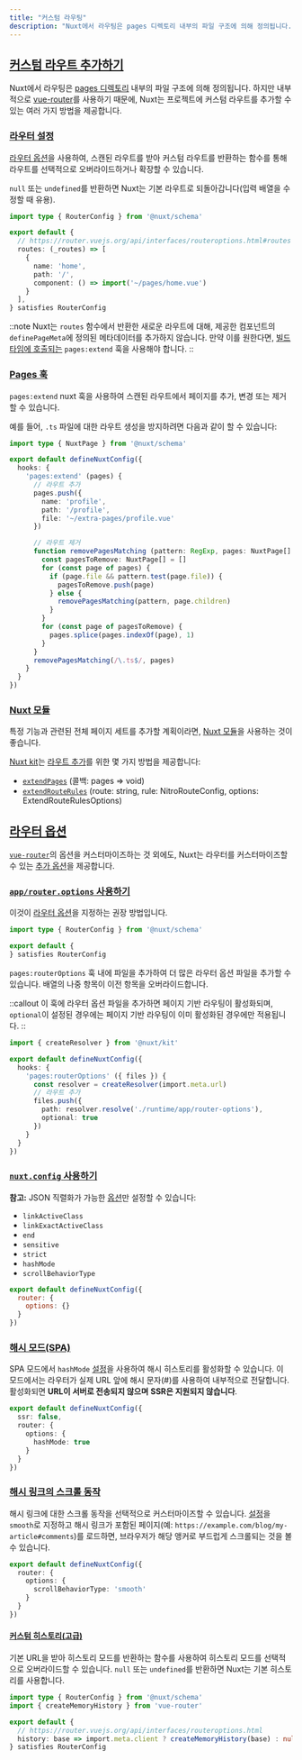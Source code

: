 ```yaml
---
title: "커스텀 라우팅"
description: "Nuxt에서 라우팅은 pages 디렉토리 내부의 파일 구조에 의해 정의됩니다. 하지만 내부적으로 vue-router를 사용하기 때문에, Nuxt는 프로젝트에 커스텀 라우트를 추가할 수 있는 여러 가지 방법을 제공합니다."
---
```


## [커스텀 라우트 추가하기](#adding-custom-routes)

Nuxt에서 라우팅은 [pages 디렉토리](/docs/guide/directory-structure/pages) 내부의 파일 구조에 의해 정의됩니다. 하지만 내부적으로 [vue-router](https://router.vuejs.org)를 사용하기 때문에, Nuxt는 프로젝트에 커스텀 라우트를 추가할 수 있는 여러 가지 방법을 제공합니다.

### [라우터 설정](#router-config)

[라우터 옵션](/docs/guide/recipes/custom-routing#router-options)을 사용하여, 스캔된 라우트를 받아 커스텀 라우트를 반환하는 함수를 통해 라우트를 선택적으로 오버라이드하거나 확장할 수 있습니다.

`null` 또는 `undefined`를 반환하면 Nuxt는 기본 라우트로 되돌아갑니다(입력 배열을 수정할 때 유용).

```ts [app/router.options.ts]
import type { RouterConfig } from '@nuxt/schema'

export default {
  // https://router.vuejs.org/api/interfaces/routeroptions.html#routes
  routes: (_routes) => [
    {
      name: 'home',
      path: '/',
      component: () => import('~/pages/home.vue')
    }
  ],
} satisfies RouterConfig
```

::note
Nuxt는 `routes` 함수에서 반환한 새로운 라우트에 대해, 제공한 컴포넌트의 `definePageMeta`에 정의된 메타데이터를 추가하지 않습니다. 만약 이를 원한다면, [빌드 타임에 호출되는](/docs/api/advanced/hooks#nuxt-hooks-build-time) `pages:extend` 훅을 사용해야 합니다.
::

### [Pages 훅](#pages-hook)

`pages:extend` nuxt 훅을 사용하여 스캔된 라우트에서 페이지를 추가, 변경 또는 제거할 수 있습니다.

예를 들어, `.ts` 파일에 대한 라우트 생성을 방지하려면 다음과 같이 할 수 있습니다:

```ts [nuxt.config.ts]
import type { NuxtPage } from '@nuxt/schema'

export default defineNuxtConfig({
  hooks: {
    'pages:extend' (pages) {
      // 라우트 추가
      pages.push({
        name: 'profile',
        path: '/profile',
        file: '~/extra-pages/profile.vue'
      })

      // 라우트 제거
      function removePagesMatching (pattern: RegExp, pages: NuxtPage[] = []) {
        const pagesToRemove: NuxtPage[] = []
        for (const page of pages) {
          if (page.file && pattern.test(page.file)) {
            pagesToRemove.push(page)
          } else {
            removePagesMatching(pattern, page.children)
          }
        }
        for (const page of pagesToRemove) {
          pages.splice(pages.indexOf(page), 1)
        }
      }
      removePagesMatching(/\.ts$/, pages)
    }
  }
})
```

### [Nuxt 모듈](#nuxt-module)

특정 기능과 관련된 전체 페이지 세트를 추가할 계획이라면, [Nuxt 모듈](https://nuxt.com/modules)을 사용하는 것이 좋습니다.

[Nuxt kit](/docs/guide/going-further/kit)는 [라우트 추가](/docs/api/kit/pages)를 위한 몇 가지 방법을 제공합니다:
- [`extendPages`](/docs/api/kit/pages#extendpages) (콜백: pages => void)
- [`extendRouteRules`](/docs/api/kit/pages#extendrouterules) (route: string, rule: NitroRouteConfig, options: ExtendRouteRulesOptions)

## [라우터 옵션](#router-options)

[`vue-router`](https://router.vuejs.org/api/interfaces/routeroptions.html)의 옵션을 커스터마이즈하는 것 외에도, Nuxt는 라우터를 커스터마이즈할 수 있는 [추가 옵션](/docs/api/nuxt-config#router)을 제공합니다.

### [`app/router.options` 사용하기](#using-approuteroptions)

이것이 [라우터 옵션](/docs/api/nuxt-config#router)을 지정하는 권장 방법입니다.

```ts [app/router.options.ts]
import type { RouterConfig } from '@nuxt/schema'

export default {
} satisfies RouterConfig
```

`pages:routerOptions` 훅 내에 파일을 추가하여 더 많은 라우터 옵션 파일을 추가할 수 있습니다. 배열의 나중 항목이 이전 항목을 오버라이드합니다.

::callout
이 훅에 라우터 옵션 파일을 추가하면 페이지 기반 라우팅이 활성화되며, `optional`이 설정된 경우에는 페이지 기반 라우팅이 이미 활성화된 경우에만 적용됩니다.
::

```ts [nuxt.config.ts]
import { createResolver } from '@nuxt/kit'

export default defineNuxtConfig({
  hooks: {
    'pages:routerOptions' ({ files }) {
      const resolver = createResolver(import.meta.url)
      // 라우트 추가
      files.push({
        path: resolver.resolve('./runtime/app/router-options'),
        optional: true
      })
    }
  }
})
```

### [`nuxt.config` 사용하기](#using-nuxtconfig)

**참고:** JSON 직렬화가 가능한 [옵션](/docs/api/nuxt-config#router)만 설정할 수 있습니다:

- `linkActiveClass`
- `linkExactActiveClass`
- `end`
- `sensitive`
- `strict`
- `hashMode`
- `scrollBehaviorType`

```js [nuxt.config]
export default defineNuxtConfig({
  router: {
    options: {}
  }
})
```

### [해시 모드(SPA)](#hash-mode-spa)

SPA 모드에서 `hashMode` [설정](/docs/api/nuxt-config#router)을 사용하여 해시 히스토리를 활성화할 수 있습니다. 이 모드에서는 라우터가 실제 URL 앞에 해시 문자(#)를 사용하여 내부적으로 전달합니다. 활성화되면 **URL이 서버로 전송되지 않으며** **SSR은 지원되지 않습니다**.

```ts [nuxt.config.ts]
export default defineNuxtConfig({
  ssr: false,
  router: {
    options: {
      hashMode: true
    }
  }
})
```

### [해시 링크의 스크롤 동작](#scroll-behavior-for-hash-links)

해시 링크에 대한 스크롤 동작을 선택적으로 커스터마이즈할 수 있습니다. [설정](/docs/api/nuxt-config#router)을 `smooth`로 지정하고 해시 링크가 포함된 페이지(예: `https://example.com/blog/my-article#comments`)를 로드하면, 브라우저가 해당 앵커로 부드럽게 스크롤되는 것을 볼 수 있습니다.

```ts [nuxt.config.ts]
export default defineNuxtConfig({
  router: {
    options: {
      scrollBehaviorType: 'smooth'
    }
  }
})
```

#### [커스텀 히스토리(고급)](#custom-history-advanced)

기본 URL을 받아 히스토리 모드를 반환하는 함수를 사용하여 히스토리 모드를 선택적으로 오버라이드할 수 있습니다. `null` 또는 `undefined`를 반환하면 Nuxt는 기본 히스토리를 사용합니다.

```ts [app/router.options.ts]
import type { RouterConfig } from '@nuxt/schema'
import { createMemoryHistory } from 'vue-router'

export default {
  // https://router.vuejs.org/api/interfaces/routeroptions.html
  history: base => import.meta.client ? createMemoryHistory(base) : null /* 기본값 */
} satisfies RouterConfig
```
